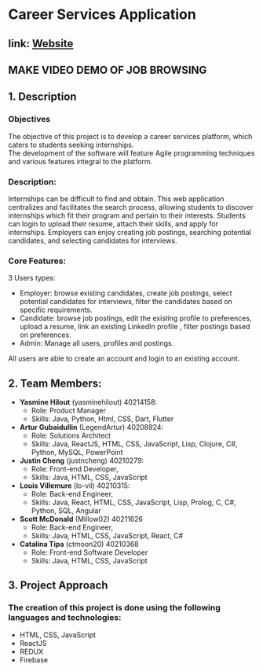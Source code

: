 # Career Services Application

## link: [Website](https://big-eaters.web.app/)

## MAKE VIDEO DEMO OF JOB BROWSING

## 1. Description

### Objectives
The objective of this project is to develop a career services platform, which caters to students seeking internships.
<br />The development of the software will feature Agile programming techniques and various features integral to the platform.

### Description:
Internships can be difficult to find and obtain. This web application centralizes and facilitates the search process, allowing students to discover internships which fit their program and pertain to their interests. Students can login to upload their resume, attach their skills, and apply for internships. Employers can enjoy creating job postings, searching potential candidates, and selecting candidates for interviews.

### Core Features:
3 Users types: 
- Employer: browse existing candidates, create job postings, select potential candidates for interviews, filter the candidates based on specific requirements.
- Candidate: browse job postings, edit the existing profile to preferences, upload a resume, link an existing LinkedIn profile , filter postings based on preferences.
- Admin: Manage all users, profiles and postings.

All users are able to create an account and login to an existing account.


## 2. Team Members:
- **Yasmine Hilout** (yasminehilout) 40214158:
  - Role: Product Manager
  - Skills: Java, Python, Html, CSS, Dart, Flutter
- **Artur Gubaidullin** (LegendArtur) 40208924:
  - Role: Solutions Architect
  - Skills: Java, ReactJS, HTML, CSS, JavaScript, Lisp, Clojure, C#, Python, MySQL, PowerPoint
- **Justin Cheng** (justncheng) 40210279: 
  - Role: Front-end Developer, 
  - Skills: Java, HTML, CSS, JavaScript
- **Louis Villemure** (lo-vil) 40210315:
  - Role: Back-end Engineer, 
  - Skills: Java, React, HTML, CSS, JavaScript, Lisp, Prolog, C, C#, Python, SQL, Angular
- **Scott McDonald** (Millow02) 40211626
  -  Role: Back-end Engineer,
  - Skills: Java, HTML, CSS, JavaScript, React, C#
- **Catalina Tipa** (ctmoon20) 40210368 
  - Role: Front-end Software Developer 
  - Skills: Java, HTML, CSS, JavaScript


## 3.	Project Approach

### The creation of this project is done using the following languages and technologies:
- HTML, CSS, JavaScript
- ReactJS
- REDUX
- Firebase
